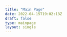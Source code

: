 ```yaml
---
title: "Main Page"
date: 2022-04-15T19:02:13Z
draft: false
type: mainpage
layout: single
---
```


 
<!-- Main page? -->
